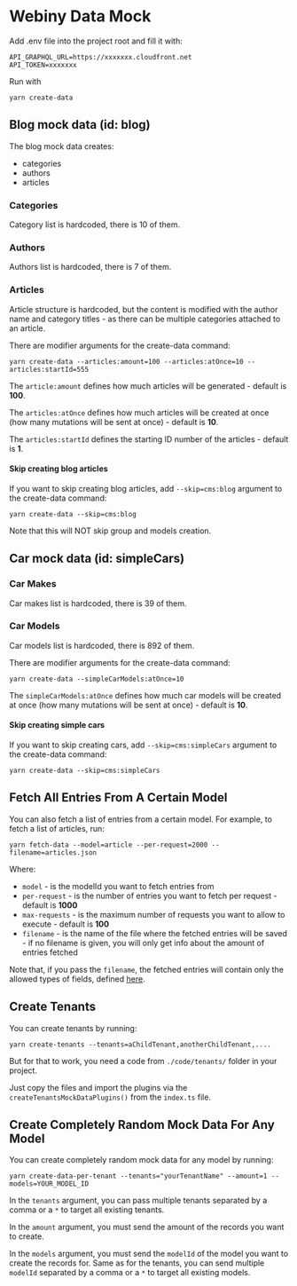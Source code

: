 # Webiny Data Mock

Add .env file into the project root and fill it with:
````
API_GRAPHQL_URL=https://xxxxxxx.cloudfront.net
API_TOKEN=xxxxxxx
````


Run with
`````
yarn create-data
`````

## Blog mock data (id: blog)

The blog mock data creates:

- categories
- authors
- articles

### Categories

Category list is hardcoded, there is 10 of them.

### Authors

Authors list is hardcoded, there is 7 of them.

### Articles

Article structure is hardcoded, but the content is modified with the author name and category titles - as there can be
multiple categories attached to an article.

There are modifier arguments for the create-data command:

````
yarn create-data --articles:amount=100 --articles:atOnce=10 --articles:startId=555
````

The `article:amount` defines how much articles will be generated - default is **100**.

The `articles:atOnce` defines how much articles will be created at once (how many mutations will be sent at once) -
default is **10**.

The `articles:startId` defines the starting ID number of the articles - default is **1**.

#### Skip creating blog articles

If you want to skip creating blog articles, add `--skip=cms:blog` argument to the create-data command:

````
yarn create-data --skip=cms:blog
````

Note that this will NOT skip group and models creation.

## Car mock data (id: simpleCars)

### Car Makes

Car makes list is hardcoded, there is 39 of them.

### Car Models

Car models list is hardcoded, there is 892 of them.

There are modifier arguments for the create-data command:

````
yarn create-data --simpleCarModels:atOnce=10
````

The `simpleCarModels:atOnce` defines how much car models will be created at once (how many mutations will be sent at once) -
default is **10**.

#### Skip creating simple cars

If you want to skip creating cars, add `--skip=cms:simpleCars` argument to the create-data command:

````
yarn create-data --skip=cms:simpleCars
````


## Fetch All Entries From A Certain Model

You can also fetch a list of entries from a certain model. For example, to fetch a list of articles, run:
```
yarn fetch-data --model=article --per-request=2000 --filename=articles.json
```
Where:
* `model` - is the modelId you want to fetch entries from
* `per-request` - is the number of entries you want to fetch per request - default is **1000**
* `max-requests` - is the maximum number of requests you want to allow to execute - default is **100**
* `filename` - is the name of the file where the fetched entries will be saved - if no filename is given, you will only get info about the amount of entries fetched

Note that, if you pass the `filename`, the fetched entries will contain only the allowed types of fields, defined [here](https://github.com/webiny/webiny-js-data-mock/blob/main/src/apps/utils/createModelFields.ts#L3).

## Create Tenants

You can create tenants by running:

```
yarn create-tenants --tenants=aChildTenant,anotherChildTenant,....
```

But for that to work, you need a code from `./code/tenants/` folder in your project.

Just copy the files and import the plugins via the `createTenantsMockDataPlugins()` from the `index.ts` file.

## Create Completely Random Mock Data For Any Model

You can create completely random mock data for any model by running:

```
yarn create-data-per-tenant --tenants="yourTenantName" --amount=1 --models=YOUR_MODEL_ID
```

In the `tenants` argument, you can pass multiple tenants separated by a comma or a `*` to target all existing tenants.

In the `amount` argument, you must send the amount of the records you want to create.

In the `models` argument, you must send the `modelId` of the model you want to create the records for. Same as for the
tenants, you can send multiple `modelId` separated by a comma or a `*` to target all existing models.

